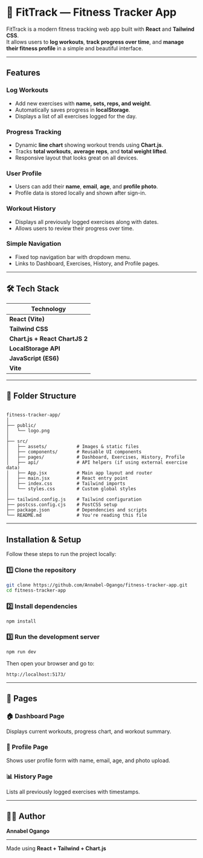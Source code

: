 # 💪 FitTrack — Fitness Tracker App

FitTrack is a modern fitness tracking web app built with **React** and **Tailwind CSS**.  
It allows users to **log workouts**, **track progress over time**, and **manage their fitness profile** in a simple and beautiful interface.

---

## Features

### Log Workouts
- Add new exercises with **name, sets, reps, and weight**.
- Automatically saves progress in **localStorage**.
- Displays a list of all exercises logged for the day.

### Progress Tracking
- Dynamic **line chart** showing workout trends using **Chart.js**.
- Tracks **total workouts**, **average reps**, and **total weight lifted**.
- Responsive layout that looks great on all devices.

### User Profile
- Users can add their **name**, **email**, **age**, and **profile photo**.
- Profile data is stored locally and shown after sign-in.

### Workout History
- Displays all previously logged exercises along with dates.
- Allows users to review their progress over time.

### Simple Navigation
- Fixed top navigation bar with dropdown menu.
- Links to Dashboard, Exercises, History, and Profile pages.

---

## 🛠️ Tech Stack

| Technology 
|-------------|
| **React (Vite)** | 
| **Tailwind CSS** |
| **Chart.js + React ChartJS 2** |
| **LocalStorage API** |
| **JavaScript (ES6)** |
| **Vite** |

---

## 📂 Folder Structure

```

fitness-tracker-app/
│
├── public/
│   └── logo.png
│
├── src/
│   ├── assets/           # Images & static files
│   ├── components/       # Reusable UI components
│   ├── pages/            # Dashboard, Exercises, History, Profile
│   ├── api/              # API helpers (if using external exercise data)
│   ├── App.jsx           # Main app layout and router
│   ├── main.jsx          # React entry point
│   ├── index.css         # Tailwind imports
│   └── styles.css        # Custom global styles
│
├── tailwind.config.js    # Tailwind configuration
├── postcss.config.cjs    # PostCSS setup
├── package.json          # Dependencies and scripts
└── README.md             # You're reading this file

````

---

## Installation & Setup

Follow these steps to run the project locally:

### 1️⃣ Clone the repository
```bash
git clone https://github.com/Annabel-Ogango/fitness-tracker-app.git
cd fitness-tracker-app
````

### 2️⃣ Install dependencies

```bash
npm install
```

### 3️⃣ Run the development server

```bash
npm run dev
```

Then open your browser and go to:

```
http://localhost:5173/
```

---

## 📸 Pages

### 🏠 Dashboard Page

Displays current workouts, progress chart, and workout summary.

### 🧍 Profile Page

Shows user profile form with name, email, age, and photo upload.

### 📊 History Page

Lists all previously logged exercises with timestamps.

---

## 🧑‍💻 Author

**Annabel Ogango**

---

Made using **React + Tailwind + Chart.js**

```
